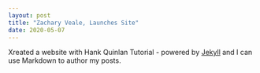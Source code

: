 ```yaml
---
layout: post
title: "Zachary Veale, Launches Site"
date: 2020-05-07
---
```


Xreated a website with Hank Quinlan Tutorial - powered by [Jekyll](http://jekyllrb.com) and I can use Markdown to author my posts.
